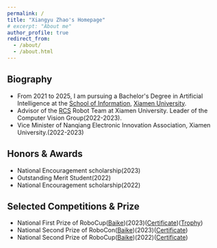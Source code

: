 ```yaml
---
permalink: /
title: "Xiangyu Zhao's Homepage"
# excerpt: "About me"
author_profile: true
redirect_from: 
  - /about/
  - /about.html
---
```


## Biography
- From 2021 to 2025, I am pursuing a Bachelor's Degree in Artificial Intelligence at the [School of Information](https://informatics.xmu.edu.cn/), [Xiamen University](https://www.xmu.edu.cn/).
- Advisor of the [RCS](https://www.rcstech.org/) Robot Team at Xiamen University. Leader of the Computer Vision Group(2022-2023).
- Vice Minister of Nanqiang Electronic Innovation Association, Xiamen University.(2022-2023)

## Honors & Awards
- National Encouragement scholarship(2023)
- Outstanding Merit Student(2022)
- National Encouragement scholarship(2022)

## Selected Competitions & Prize
- National First Prize of RoboCup([Baike](https://baike.baidu.com/item/RoboCup%E6%9C%BA%E5%99%A8%E4%BA%BA%E4%B8%96%E7%95%8C%E6%9D%AF%E4%B8%AD%E5%9B%BD%E8%B5%9B/19753207))(2023)([Certificate](../images/rcs/RoboCup23.jpg))([Trophy](../images/rcs/RoboCup231.png))
- National Second Prize of RoboCon([Baike](https://baike.baidu.com/item/%E4%BA%9A%E5%A4%AA%E5%A4%A7%E5%AD%A6%E7%94%9F%E6%9C%BA%E5%99%A8%E4%BA%BA%E5%A4%A7%E8%B5%9B/10130543))(2023)([Certificate](../images/rcs/RoboCon23.png))
- National Second Prize of RoboCup([Baike](https://baike.baidu.com/item/RoboCup%E6%9C%BA%E5%99%A8%E4%BA%BA%E4%B8%96%E7%95%8C%E6%9D%AF%E4%B8%AD%E5%9B%BD%E8%B5%9B/19753207))(2022)([Certificate](../images/rcs/RoboCup22.png))